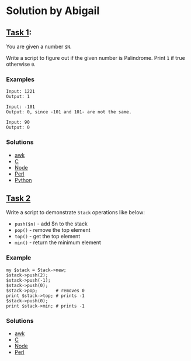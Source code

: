 # Solution by Abigail

## [Task 1](https://perlweeklychallenge.org/blog/perl-weekly-challenge-095/#TASK1): 

You are given a number `$N`.

Write a script to figure out if the given number is Palindrome.
Print `1` if true otherwise `0`.

### Examples
~~~~
Input: 1221
Output: 1

Input: -101
Output: 0, since -101 and 101- are not the same.

Input: 90
Output: 0
~~~~

### Solutions
* [awk](awk/ch-1.c)
* [C](c/ch-1.c)
* [Node](node/ch-1.js)
* [Perl](perl/ch-1.pl)
* [Python](python/ch-1.py)


## [Task 2](https://perlweeklychallenge.org/blog/perl-weekly-challenge-095/#TASK2)

Write a script to demonstrate `Stack` operations like below:

* `push($n)` - add $n to the stack
* `pop()` - remove the top element
* `top()` - get the top element
* `min()` - return the minimum element

### Example
~~~~
my $stack = Stack->new;
$stack->push(2);
$stack->push(-1);
$stack->push(0);
$stack->pop;       # removes 0
print $stack->top; # prints -1
$stack->push(0);
print $stack->min; # prints -1
~~~~

### Solutions
* [awk](awk/ch-2.awk)
* [C](c/ch-2.c)
* [Node](node/ch-2.js)
* [Perl](perl/ch-2.pl)
